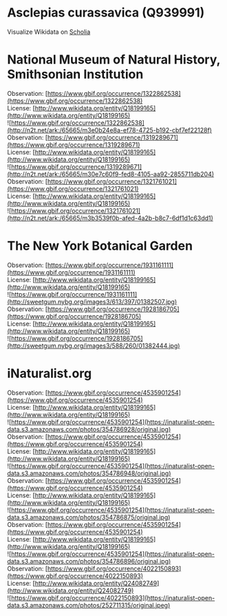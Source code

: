 
Asclepias curassavica (Q939991)
===============================
  
Visualize Wikidata on [Scholia](https://scholia.toolforge.org/taxon/Q939991)
# National Museum of Natural History, Smithsonian Institution
  
Observation: [https://www.gbif.org/occurrence/1322862538](https://www.gbif.org/occurrence/1322862538)  
License: [http://www.wikidata.org/entity/Q18199165](http://www.wikidata.org/entity/Q18199165)  
![https://www.gbif.org/occurrence/1322862538](http://n2t.net/ark:/65665/m3e0b24e8a-ef78-4725-b192-cbf7ef22128f)  
Observation: [https://www.gbif.org/occurrence/1319289671](https://www.gbif.org/occurrence/1319289671)  
License: [http://www.wikidata.org/entity/Q18199165](http://www.wikidata.org/entity/Q18199165)  
![https://www.gbif.org/occurrence/1319289671](http://n2t.net/ark:/65665/m30e7c60f9-fed8-4105-aa92-2855711db204)  
Observation: [https://www.gbif.org/occurrence/1321761021](https://www.gbif.org/occurrence/1321761021)  
License: [http://www.wikidata.org/entity/Q18199165](http://www.wikidata.org/entity/Q18199165)  
![https://www.gbif.org/occurrence/1321761021](http://n2t.net/ark:/65665/m3b3539f0b-afed-4a2b-b8c7-6df1d1c63dd1)
# The New York Botanical Garden
  
Observation: [https://www.gbif.org/occurrence/1931161111](https://www.gbif.org/occurrence/1931161111)  
License: [http://www.wikidata.org/entity/Q18199165](http://www.wikidata.org/entity/Q18199165)  
![https://www.gbif.org/occurrence/1931161111](http://sweetgum.nybg.org/images3/613/397/01382507.jpg)  
Observation: [https://www.gbif.org/occurrence/1928186705](https://www.gbif.org/occurrence/1928186705)  
License: [http://www.wikidata.org/entity/Q18199165](http://www.wikidata.org/entity/Q18199165)  
![https://www.gbif.org/occurrence/1928186705](http://sweetgum.nybg.org/images3/588/260/01382444.jpg)
# iNaturalist.org
  
Observation: [https://www.gbif.org/occurrence/4535901254](https://www.gbif.org/occurrence/4535901254)  
License: [http://www.wikidata.org/entity/Q18199165](http://www.wikidata.org/entity/Q18199165)  
![https://www.gbif.org/occurrence/4535901254](https://inaturalist-open-data.s3.amazonaws.com/photos/354786928/original.jpg)  
Observation: [https://www.gbif.org/occurrence/4535901254](https://www.gbif.org/occurrence/4535901254)  
License: [http://www.wikidata.org/entity/Q18199165](http://www.wikidata.org/entity/Q18199165)  
![https://www.gbif.org/occurrence/4535901254](https://inaturalist-open-data.s3.amazonaws.com/photos/354786948/original.jpg)  
Observation: [https://www.gbif.org/occurrence/4535901254](https://www.gbif.org/occurrence/4535901254)  
License: [http://www.wikidata.org/entity/Q18199165](http://www.wikidata.org/entity/Q18199165)  
![https://www.gbif.org/occurrence/4535901254](https://inaturalist-open-data.s3.amazonaws.com/photos/354786875/original.jpg)  
Observation: [https://www.gbif.org/occurrence/4535901254](https://www.gbif.org/occurrence/4535901254)  
License: [http://www.wikidata.org/entity/Q18199165](http://www.wikidata.org/entity/Q18199165)  
![https://www.gbif.org/occurrence/4535901254](https://inaturalist-open-data.s3.amazonaws.com/photos/354786896/original.jpg)  
Observation: [https://www.gbif.org/occurrence/4022150893](https://www.gbif.org/occurrence/4022150893)  
License: [http://www.wikidata.org/entity/Q24082749](http://www.wikidata.org/entity/Q24082749)  
![https://www.gbif.org/occurrence/4022150893](https://inaturalist-open-data.s3.amazonaws.com/photos/252711315/original.jpeg)